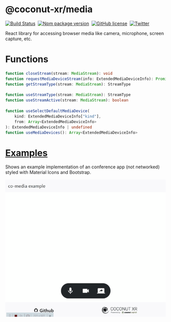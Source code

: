 # @coconut-xr/media

[![Build Status](https://img.shields.io/github/actions/workflow/status/coconut-xr/media/.github/workflows/deploy.yml)](https://github.com/coconut-xr/media/actions)&nbsp;
[![Npm package version](https://badgen.net/npm/v/@coconut-xr/media)](https://npmjs.com/package/@coconut-xr/media)&nbsp;
[![GitHub license](https://img.shields.io/github/license/coconut-xr/media.svg)](https://github.com/coconut-xr/media/blob/master/LICENSE)&nbsp;
[![Twitter](https://badgen.net/badge/icon/twitter?icon=twitter&label)](https://twitter.com/BelaBohlender)

React library for accessing browser media like camera, microphone, screen capture, etc.

# Functions

```typescript
function closeStream(stream: MediaStream): void
function requestMediaDeviceStream(info: ExtendedMediaDeviceInfo): Promise<MediaStream>
function getStreamType(stream: MediaStream): StreamType

function useStreamType(stream: MediaStream): StreamType
function useStreamActive(stream: MediaStream): boolean

function useSelectDefaultMediaDevice(
    kind: ExtendedMediaDeviceInfo["kind"],
    from: Array<ExtendedMediaDeviceInfo>
): ExtendedMediaDeviceInfo | undefined
function useMediaDevices(): Array<ExtendedMediaDeviceInfo>
```

# [**Examples**](https://coconut-xr.github.io/media)

Shows an example implementation of an conference app (not networked) styled with Material Icons and Bootstrap.

![Example](/example.gif)
